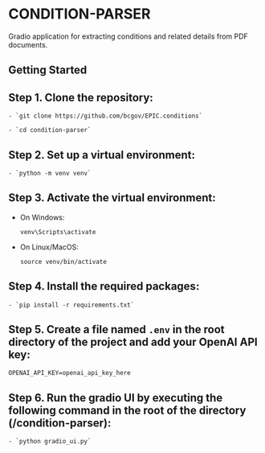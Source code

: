 # CONDITION-PARSER

Gradio application for extracting conditions and related details from PDF documents.

## Getting Started

## Step 1. Clone the repository:
   
    - `git clone https://github.com/bcgov/EPIC.conditions`

    - `cd condition-parser`
   

## Step 2. Set up a virtual environment:
   
    - `python -m venv venv`

## Step 3. Activate the virtual environment:
   - On Windows:
   
        `venv\Scripts\activate`
   - On Linux/MacOS:
   
        `source venv/bin/activate`

## Step 4. Install the required packages:
   
    - `pip install -r requirements.txt`

## Step 5. Create a file named `.env` in the root directory of the project and add your OpenAI API key:
   ```text
   OPENAI_API_KEY=openai_api_key_here
   ```

## Step 6. Run the gradio UI by executing the following command in the root of the directory (/condition-parser):

    - `python gradio_ui.py`
